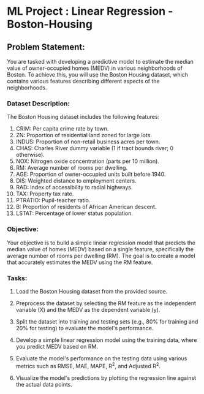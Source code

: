# ML Project : Linear Regression - Boston-Housing

## **Problem Statement:**

You are tasked with developing a predictive model to estimate the median value of owner-occupied homes (MEDV) in various neighborhoods of Boston. To achieve this, you will use the Boston Housing dataset, which contains various features describing different aspects of the neighborhoods.

### **Dataset Description:**

The Boston Housing dataset includes the following features:

1. CRIM: Per capita crime rate by town.
2. ZN: Proportion of residential land zoned for large lots.
3. INDUS: Proportion of non-retail business acres per town.
4. CHAS: Charles River dummy variable (1 if tract bounds river; 0 otherwise).
5. NOX: Nitrogen oxide concentration (parts per 10 million).
6. RM: Average number of rooms per dwelling.
7. AGE: Proportion of owner-occupied units built before 1940.
8. DIS: Weighted distance to employment centers.
9. RAD: Index of accessibility to radial highways.
10. TAX: Property tax rate.
11. PTRATIO: Pupil-teacher ratio.
12. B: Proportion of residents of African American descent.
13. LSTAT: Percentage of lower status population.

### **Objective:**

Your objective is to build a simple linear regression model that predicts the median value of homes (MEDV) based on a single feature, specifically the average number of rooms per dwelling (RM). The goal is to create a model that accurately estimates the MEDV using the RM feature.

### **Tasks:**

1. Load the Boston Housing dataset from the provided source.

2. Preprocess the dataset by selecting the RM feature as the independent variable (X) and the MEDV as the dependent variable (y).

3. Split the dataset into training and testing sets (e.g., 80% for training and 20% for testing) to evaluate the model's performance.

4. Develop a simple linear regression model using the training data, where you predict MEDV based on RM.

5. Evaluate the model's performance on the testing data using various metrics such as RMSE, MAE, MAPE, R<sup>2</sup>, and Adjusted R<sup>2</sup>.

6. Visualize the model's predictions by plotting the regression line against the actual data points.
